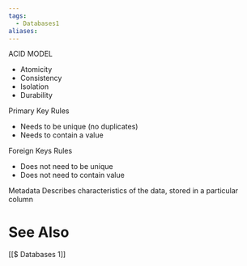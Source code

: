 ```yaml
---
tags:
  - Databases1
aliases:
---
```

ACID MODEL
- Atomicity
- Consistency
- Isolation
- Durability

Primary Key Rules
- Needs to be unique (no duplicates)
- Needs to contain a value

Foreign Keys Rules
- Does not need to be unique
- Does not need to contain value

Metadata
Describes characteristics of the data, stored in a particular column



# See Also
[[$ Databases 1]]
